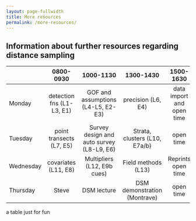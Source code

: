 ```yaml
---
layout: page-fullwidth
title: More resources
permalink: /more-resources/
---
```


## Information about further resources regarding distance sampling


|           |         0800-0930         |                  1000-1130                 |           1300-1430           |         1500-1630         |
|-----------|:-------------------------:|:------------------------------------------:|:-----------------------------:|:-------------------------:|
| Monday    | detection fns (L1-L3, E1) | GOF and assumptions (L4-L5, E2-E3)         | precision (L6, E4)            | data import and open time |
| Tuesday   | point transects (L7, E5)  | Survey design and auto survey (L8-L9, E6)  | Strata, clusters (L10, E7a/b) | open time                 |
| Wednesday | covariates (L11, E8)      | Multipliers (L12, E9b cues)                | Field methods (L13)           | Reprints open time        |
| Thursday  | Steve                     | DSM lecture                                | DSM demonstration (Montrave)  | open time                 |

a table just for fun
